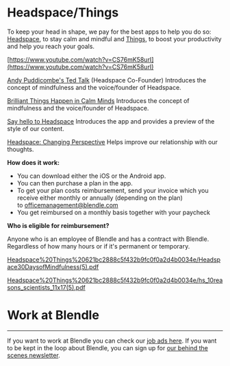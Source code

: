 # Headspace/Things

To keep your head in shape, we pay for the best apps to help you do so: [Headspace](https://www.headspace.com/), to stay calm and mindful and [Things](https://culturedcode.com/things/), to boost your productivity and help you reach your goals.

[https://www.youtube.com/watch?v=CS76mK58urI](https://www.youtube.com/watch?v=CS76mK58urI)

[Andy Puddicombe's Ted Talk](https://t.yesware.com/tt/ece03257990d5921619e6fdc733d2d4a7f943fe1/87642caf16dc20e2362d1062acafd1ee/3ee9e7c8591cf48c76de0cb75f7a0519/www.ted.com/talks/andy_puddicombe_all_it_takes_is_10_mindful_minutes) (Headspace Co-Founder) Introduces the concept of mindfulness and the voice/founder of Headspace.

[Brilliant Things Happen in Calm Minds](https://www.youtube.com/watch?v=lACf4O_eSt0) Introduces the concept of mindfulness and the voice/founder of Headspace.

[Say hello to Headspace](https://www.youtube.com/watch?v=CS76mK58urI) Introduces the app and provides a preview of the style of our content.

[Headspace: Changing Perspective](https://www.youtube.com/watch?v=iN6g2mr0p3Q) Helps improve our relationship with our thoughts.

**How does it work:**

- You can download either the iOS or the Android app.
- You can then purchase a plan in the app.
- To get your plan costs reimbursement, send your invoice which you receive either monthly or annually (depending on the plan) to [o](mailto:mariam@blendle.com)fficemanagement@blendle.com
- You get reimbursed on a monthly basis together with your paycheck

**Who is eligible for reimbursement?**

Anyone who is an employee of Blendle and has a contract with Blendle. Regardless of how many hours or if it's permanent or temporary.

[Headspace%20Things%20621bc2888c5f432b9fc0f0a2d4b0034e/Headspace30DaysofMindfulness(5).pdf](Headspace%20Things%20621bc2888c5f432b9fc0f0a2d4b0034e/Headspace30DaysofMindfulness(5).pdf)

[Headspace%20Things%20621bc2888c5f432b9fc0f0a2d4b0034e/hs_10reasons_scientists_11x17(5).pdf](Headspace%20Things%20621bc2888c5f432b9fc0f0a2d4b0034e/hs_10reasons_scientists_11x17(5).pdf)

# Work at Blendle

---

If you want to work at Blendle you can check our [job ads here](https://blendle.homerun.co/). If you want to be kept in the loop about Blendle, you can sign up for [our behind the scenes newsletter](https://blendle.homerun.co/yes-keep-me-posted/tr/apply?token=8092d4128c306003d97dd3821bad06f2).